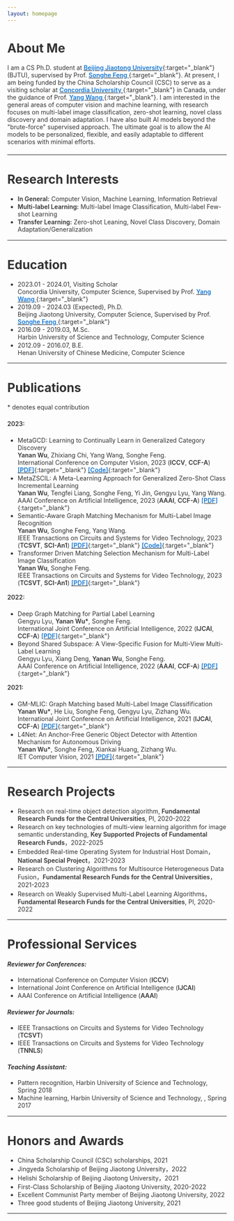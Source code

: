 ```yaml
---
layout: homepage
---
```


# About Me

I am a CS Ph.D. student at [<b>Beijing Jiaotong University</b>](https://bjtu.edu.cn){:target="_blank"} (BJTU), supervised by Prof. [<b>Songhe Feng </b>](http://faculty.bjtu.edu.cn/8407/){:target="_blank"}. At present, I am being funded by the China Scholarship Council (CSC) to serve as a visiting scholar at [<b>Concordia University </b>](https://www.concordia.ca){:target="_blank"} in Canada, under the guidance of Prof. [<b>Yang Wang </b>](https://users.encs.concordia.ca/~wayang/){:target="_blank"}. I am interested in the general areas of computer vision and machine learning, with research focuses on multi-label image classification, zero-shot learning, novel class discovery and domain adaptation. I have also built AI models beyond the "brute-force" supervised approach. The ultimate goal is to allow the AI models to be personalized, flexible, and easily adaptable to different scenarios with minimal efforts.

***

# Research Interests
- **In General:** Computer Vision, Machine Learning, Information Retrieval
- **Multi-label Learning:** Multi-label Image Classification, Multi-label Few-shot Learning
- **Transfer Learning:** Zero-shot Leaning, Novel Class Discovery, Domain Adaptation/Generalization
  
***

# Education

- 2023.01 - 2024.01, Visiting Scholar <br>
  Concordia University, Computer Science, Supervised by Prof. [<b>Yang Wang </b>](https://users.encs.concordia.ca/~wayang/){:target="_blank"}
- 2019.09 - 2024.03 (Expected), Ph.D. <br>
  Beijing Jiaotong University, Computer Science, Supervised by Prof. [<b>Songhe Feng </b>](http://faculty.bjtu.edu.cn/8407/){:target="_blank"}
- 2016.09 - 2019.03, M.Sc.  <br>
  Harbin University of Science and Technology, Computer Science
- 2012.09 - 2016.07, B.E. <br>
  Henan University of Chinese Medicine, Computer Science
  
***

# Publications

\* denotes equal contribution

**2023:**
- MetaGCD: Learning to Continually Learn in Generalized Category Discovery <br>
  **Yanan Wu**, Zhixiang Chi, Yang Wang, Songhe Feng. <br>
  International Conference on Computer Vision, 2023 (**ICCV**, **CCF-A**) [<b>[PDF]</b>](https://arxiv.org/abs/2308.11063){:target="_blank"}  [<b>[Code]</b>](https://github.com/ynanwu/MetaGCD){:target="_blank"}  
- MetaZSCIL: A Meta-Learning Approach for Generalized Zero-Shot Class Incremental Learning <br>
  **Yanan Wu**, Tengfei Liang, Songhe Feng, Yi Jin, Gengyu Lyu, Yang Wang. <br>
  AAAI Conference on Artificial Intelligence, 2023 (**AAAI**, **CCF-A**) [<b>[PDF]</b>](https://ojs.aaai.org/index.php/AAAI/article/download/26238/26010){:target="_blank"}
- Semantic-Aware Graph Matching Mechanism for Multi-Label Image Recognition <br>
  **Yanan Wu**, Songhe Feng, Yang Wang. <br>
  IEEE Transactions on Circuits and Systems for Video Technology, 2023 (**TCSVT**, **SCI-An1**) [<b>[PDF]</b>](https://ieeexplore.ieee.org/iel7/76/4358651/10106016.pdf){:target="_blank"} [<b>[Code]</b>](https://github.com/ynanwu/ML-SGM){:target="_blank"}
- Transformer Driven Matching Selection Mechanism for Multi-Label Image Classification <br>
  **Yanan Wu**, Songhe Feng. <br>
  IEEE Transactions on Circuits and Systems for Video Technology, 2023 (**TCSVT**, **SCI-An1**) [<b>[PDF]</b>](https://ieeexplore.ieee.org/iel7/76/4358651/10158710.pdf){:target="_blank"}

**2022:**
- Deep Graph Matching for Partial Label Learning <br>
  Gengyu Lyu, **Yanan Wu\***, Songhe Feng. <br>
  International Joint Conference on Artificial Intelligence, 2022 (**IJCAI**, **CCF-A**) [<b>[PDF]</b>](https://www.ijcai.org/proceedings/2022/0459.pdf){:target="_blank"}  
- Beyond Shared Subspace: A View-Specific Fusion for Multi-View Multi-Label Learning <br>
  Gengyu Lyu, Xiang Deng, **Yanan Wu**, Songhe Feng. <br>
  AAAI Conference on Artificial Intelligence, 2022 (**AAAI**, **CCF-A**) [<b>[PDF]</b>](https://ojs.aaai.org/index.php/AAAI/article/download/20731/20490){:target="_blank"}

**2021:**
- GM-MLIC: Graph Matching based Multi-Label Image Classifification <br>
  **Yanan Wu\***, He Liu, Songhe Feng, Gengyu Lyu, Zizhang Wu. <br>
  International Joint Conference on Artificial Intelligence, 2021 (**IJCAI**, **CCF-A**) [<b>[PDF]</b>](https://www.ijcai.org/proceedings/2021/0163.pdf){:target="_blank"} 
- L4Net: An Anchor-Free Generic Object Detector with Attention Mechanism for Autonomous Driving <br>
  **Yanan Wu\***, Songhe Feng, Xiankai Huang, Zizhang Wu. <br>
  IET Computer Vision, 2021 [<b>[PDF]</b>](https://www.ijcai.org/proceedings/2021/0163.pdf){:target="_blank"}

***

# Research Projects
- Research on real-time object detection algorithm, **Fundamental Research Funds for the Central Universities**, PI, 2020-2022
- Research on key technologies of multi-view learning algorithm for image semantic understanding, **Key Supported Projects of Fundamental Research Funds**，2022-2025
- Embedded Real-time Operating System for Industrial Host Domain，**National Special Project**，2021-2023
- Research on Clustering Algorithms for Multisource Heterogeneous Data Fusion，**Fundamental Research Funds for the Central Universities**，2021-2023
- Research on Weakly Supervised Multi-Label Learning Algorithms，**Fundamental Research Funds for the Central Universities**, PI, 2020-2022
  
***

# Professional Services

#### *Reviewer for Conferences:*
- International Conference on Computer Vision (**ICCV**)
- International Joint Conference on Artificial Intelligence (**IJCAI**)
- AAAI Conference on Artificial Intelligence (**AAAI**)

#### *Reviewer for Journals:*
- IEEE Transactions on Circuits and Systems for Video Technology (**TCSVT**)
- IEEE Transactions on Circuits and Systems for Video Technology (**TNNLS**)

#### *Teaching Assistant:*
- Pattern recognition, Harbin University of Science and Technology, Spring 2018
- Machine learning, Harbin University of Science and Technology, , Spring 2017

***

# Honors and Awards

- China Scholarship Council (CSC) scholarships, 2021
- Jingyeda Scholarship of Beijing Jiaotong University，2022
- Helishi Scholarship of Beijing Jiaotong University，2021
- First-Class Scholarship of Beijing Jiaotong University, 2020-2022
- Excellent Communist Party member of Beijing Jiaotong University, 2022
- Three good students of Beijing Jiaotong University, 2021

***

<script>
var _hmt = _hmt || [];
(function() {
  var hm = document.createElement("script");
  hm.src = "https://hm.baidu.com/hm.js?e65e40065b1673fb2d43f64d90aed14d";
  var s = document.getElementsByTagName("script")[0]; 
  s.parentNode.insertBefore(hm, s);
})();
</script>

<style type="text/css">
  body{
    color: #333333;
  }
  p {
    margin: 0 0 1.5em 0;
  }
  li{
    padding-bottom: 0.1em;
  }
  strong{
    font-weight: 600;
  }
  b{
    font-weight: 600;
    color: #1677D2;
  }
</style>

